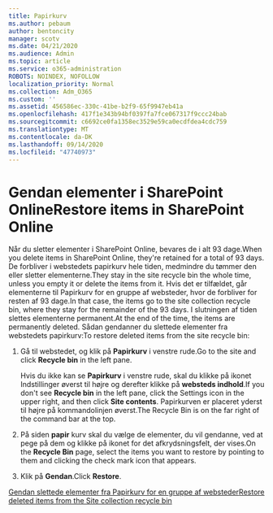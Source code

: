 ```yaml
---
title: Papirkurv
ms.author: pebaum
author: bentoncity
manager: scotv
ms.date: 04/21/2020
ms.audience: Admin
ms.topic: article
ms.service: o365-administration
ROBOTS: NOINDEX, NOFOLLOW
localization_priority: Normal
ms.collection: Adm_O365
ms.custom: ''
ms.assetid: 456586ec-330c-41be-b2f9-65f9947eb41a
ms.openlocfilehash: 417f1e343b94bf0397fa7fce067317f9ccc24bab
ms.sourcegitcommit: c6692ce0fa1358ec3529e59ca0ecdfdea4cdc759
ms.translationtype: MT
ms.contentlocale: da-DK
ms.lasthandoff: 09/14/2020
ms.locfileid: "47740973"
---
```

# <a name="restore-items-in-sharepoint-online"></a><span data-ttu-id="55d17-102">Gendan elementer i SharePoint Online</span><span class="sxs-lookup"><span data-stu-id="55d17-102">Restore items in SharePoint Online</span></span>

<span data-ttu-id="55d17-103">Når du sletter elementer i SharePoint Online, bevares de i alt 93 dage.</span><span class="sxs-lookup"><span data-stu-id="55d17-103">When you delete items in SharePoint Online, they're retained for a total of 93 days.</span></span> <span data-ttu-id="55d17-104">De forbliver i webstedets papirkurv hele tiden, medmindre du tømmer den eller sletter elementerne.</span><span class="sxs-lookup"><span data-stu-id="55d17-104">They stay in the site recycle bin the whole time, unless you empty it or delete the items from it.</span></span> <span data-ttu-id="55d17-105">Hvis det er tilfældet, går elementerne til Papirkurv for en gruppe af websteder, hvor de forbliver for resten af 93 dage.</span><span class="sxs-lookup"><span data-stu-id="55d17-105">In that case, the items go to the site collection recycle bin, where they stay for the remainder of the 93 days.</span></span> <span data-ttu-id="55d17-106">I slutningen af tiden slettes elementerne permanent.</span><span class="sxs-lookup"><span data-stu-id="55d17-106">At the end of the time, the items are permanently deleted.</span></span> <span data-ttu-id="55d17-107">Sådan gendanner du slettede elementer fra webstedets papirkurv:</span><span class="sxs-lookup"><span data-stu-id="55d17-107">To restore deleted items from the site recycle bin:</span></span>
  
1. <span data-ttu-id="55d17-108">Gå til webstedet, og klik på **Papirkurv** i venstre rude.</span><span class="sxs-lookup"><span data-stu-id="55d17-108">Go to the site and click **Recycle bin** in the left pane.</span></span> 
    
    <span data-ttu-id="55d17-109">Hvis du ikke kan se **Papirkurv** i venstre rude, skal du klikke på ikonet Indstillinger øverst til højre og derefter klikke på **websteds indhold**.</span><span class="sxs-lookup"><span data-stu-id="55d17-109">If you don't see **Recycle bin** in the left pane, click the Settings icon in the upper right, and then click **Site contents**.</span></span> <span data-ttu-id="55d17-110">Papirkurven er placeret yderst til højre på kommandolinjen øverst.</span><span class="sxs-lookup"><span data-stu-id="55d17-110">The Recycle Bin is on the far right of the command bar at the top.</span></span>
    
2. <span data-ttu-id="55d17-111">På siden **papir** kurv skal du vælge de elementer, du vil gendanne, ved at pege på dem og klikke på ikonet for det afkrydsningsfelt, der vises.</span><span class="sxs-lookup"><span data-stu-id="55d17-111">On the **Recycle Bin** page, select the items you want to restore by pointing to them and clicking the check mark icon that appears.</span></span> 
    
3. <span data-ttu-id="55d17-112">Klik på **Gendan**.</span><span class="sxs-lookup"><span data-stu-id="55d17-112">Click **Restore**.</span></span>
    
[<span data-ttu-id="55d17-113">Gendan slettede elementer fra Papirkurv for en gruppe af websteder</span><span class="sxs-lookup"><span data-stu-id="55d17-113">Restore deleted items from the Site collection recycle bin</span></span>](https://go.microsoft.com/fwlink/?linkid=866439)
  


